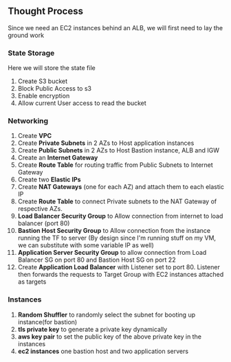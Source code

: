 ## Thought Process

Since we need an EC2 instances behind an ALB, we will first need to lay the ground work

### State Storage
Here we will store the state file
1. Create S3 bucket
2. Block Public Access to s3
3. Enable encryption
4.  Allow current User access to read the bucket

### Networking
1. Create **VPC**
2. Create **Private Subnets** in 2 AZs to Host application instances
3. Create **Public Subnets** in 2 AZs to Host Bastion instance, ALB and IGW
4. Create an **Internet Gateway**
5. Create **Route Table** for routing traffic from Public Subnets to Internet Gateway
6. Create two **Elastic IPs**
7. Create **NAT Gateways** (one for each AZ) and attach them to each elastic IP
8. Create **Route Table** to connect Private subnets to the NAT Gateway of respective AZs. 
9. **Load Balancer Security Group** to Allow connection from internet to load balancer (port 80)
10. **Bastion Host Security Group** to Allow connection from the instance running the TF to server (By design since I'm running stuff on my VM, we can substitute with some variable IP as well)
11. **Application Server Security Group** to allow connection from Load Balancer SG on port 80 and Bastion Host SG on port 22
12. Create **Application Load Balancer** with Listener set to port 80. Listener then forwards the requests to Target Group with EC2 instances attached as targets

### Instances
1. **Random Shuffler** to randomly select the subnet for booting up instance(for bastion)
2. **tls private key** to generate a private key dynamically
3. **aws key pair** to set the public key of the above private key in the instances
4. **ec2 instances** one bastion host and two application servers
